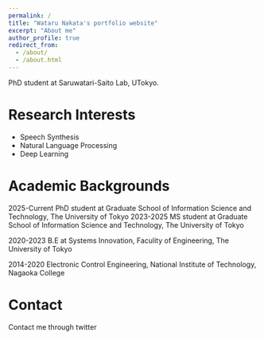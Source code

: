 ```yaml
---
permalink: /
title: "Wataru Nakata's portfolio website"
excerpt: "About me"
author_profile: true
redirect_from: 
  - /about/
  - /about.html
---
```

PhD student at Saruwatari-Saito Lab, UTokyo.
# Research Interests
* Speech Synthesis
* Natural Language Processing
* Deep Learning

# Academic Backgrounds
2025-Current PhD student at Graduate School of Information Science and Technology, The University of Tokyo
2023-2025 MS student at Graduate School of Information Science and Technology, The University of Tokyo

2020-2023 B.E at Systems Innovation, Faculity of Engineering, The University of Tokyo

2014-2020 Electronic Control Engineering, National Institute of Technology, Nagaoka College


# Contact
Contact me through twitter

